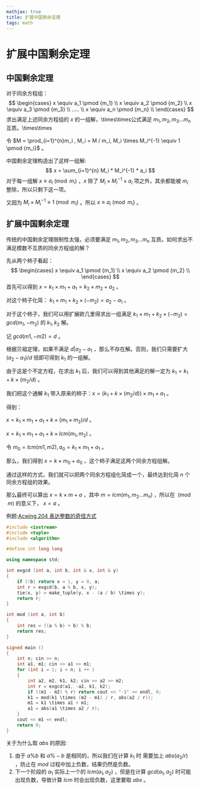 ```yaml
---
mathjax: true
title: 扩展中国剩余定理
tags: math
---
```


# 扩展中国剩余定理

## 中国剩余定理

对于同余方程组：
$$
\begin{cases}
x \equiv a_1 \pmod {m_1} \\
x \equiv a_2 \pmod {m_2} \\
x \equiv a_3 \pmod {m_3} \\
..... \\
x \equiv a_n \pmod {m_n} \\
\end{cases}
$$
求出满足上述同余方程组的 $x$ 的一组解，\times\times公式满足 $m_1,m_2, m_3 ... m_n$ 互质。\times\times

令 $M = \prod_{i=1}^{n}m_i , M_i = M / m_i, M_i \times M_i^{-1} \equiv 1 \pmod {m_i}$ 。

中国剩余定理构造出了这样一组解:
$$
x = \sum_{i=1}^{n} M_i * M_i^{-1} * a_i
$$
对于每一组解 $x \equiv a_i \pmod {m_i}$ ，$x$ 除了 $M_i \times M_i ^ {-1} \times a_i$ 项之外，其余都能被 $m_i$ 整除，所以只剩下这一项。

又因为 $M_i \times M_i^{-1} \equiv 1 \pmod {m_i}$ 。所以 $x \equiv a_i \pmod {m_i}$ 。



## 扩展中国剩余定理

传统的中国剩余定理限制性太强，必须要满足 $m_1, m_2, m_3 ... m_n$ 互质。如何求出不满足模数不互质的同余方程组的解？

先从两个柿子看起：
$$
\begin{cases}
x \equiv a_1 \pmod {m_1} \\
x \equiv a_2 \pmod {m_2} \\
\end{cases}
$$
首先可以得到 $x = k_1 \times m_1 + a_1 = k_2 \times m_2 + a_2$ 。

对这个柿子化简： $k_1 \times m_1 + k_2 \times (-m_2) = a_2 - a_1$ 。

对于这个柿子，我们可以用扩展欧几里得求出一组满足 $k_1 \times m_1 + k_2 \times (-m_2) = gcd(m_1, -m_2)$ 的 $k_1, k_2$ 解。

记 $gcd(m1, -m2) = d$ 。

根据贝祖定理，如果不满足 $d | a_2 - a_1$ ，那么不存在解。否则，我们只需要扩大 $(a_2 - a_1) / d$ 倍即可得到 $k_1$ 的一组解。

由于这是个不定方程，在求出 $k_1$ 后，我们可以得到其他满足的解一定为 $k_1 = k_1 + k \times (m_2 / d)$ 。

我们把这个通解 $k_1$ 带入原来的柿子：$x = (k_1 + k \times (m_2 / d)) \times m_1 + a_1$ 。

得到：

$x = k_1 \times m_1 + a_1 + k \times (m_1 \times m_2) / d$ 。

$x = k_1 \times m_1 + a_1 + k \times lcm(m_1, m_2)$ 。

令 $m_0 = lcm(m1, m2), a_0 = k_1 \times m_1 + a_1$ 。

那么，我们得到 $x = k \times m_0 + a_0$ ，这个柿子满足这两个同余方程组解。

通过这样的方式，我们就可以把两个同余方程组化简成一个，最终达到化简 $n$ 个同余方程组的效果。

那么最终可以算出 $x = k \times m + a$ ，其中 $m = lcm(m_1, m_2 ... m_n)$ ，所以在 $\pmod m$ 的意义下， $x = a$ 。



例题:[Acwing 204 表达整数的奇怪方式](https://www.acwing.com/problem/content/description/206/)

```c++
#include <iostream>
#include <tuple>
#include <algorithm>

#define int long long

using namespace std;

int exgcd (int a, int b, int & x, int & y)
{
    if (!b) return x = 1, y = 0, a;
    int r = exgcd(b, a % b, x, y);
    tie(x, y) = make_tuple(y, x - (a / b) \times y);
    return r;
}

int mod (int a, int b)
{
    int res = ((a % b) + b) % b;
    return res;
}

signed main ()
{
    int n; cin >> n;
    int a1, m1; cin >> a1 >> m1;
    for (int i = 1; i < n; i ++ )
    {
        int a2, m2, k1, k2; cin >> a2 >> m2;
        int r = exgcd(a1, -a2, k1, k2);
        if ((m1 - m2) % r) return cout << "-1" << endl, 0;
        k1 = mod(k1 \times (m2 - m1) / r, abs(a2 / r));
        m1 = k1 \times a1 + m1;
        a1 = abs(a1 \times a2 / r);
    }
    cout << m1 << endl;
    return 0;
}
```



关于为什么取 $abs$ 的原因:

1. 由于 $a \% b$ 和 $a \% -b$ 是相同的，所以我们在计算 $k_1$ 时 需要加上 $abs(a_2 / r)$ ，防止在 $mod$ 过程中加上负数，结果仍然是负数。
2. 下一个阶段的 $a_1$ 实际上一个的 $lcm(a_1,a_2)$ ，但是在计算 $gcd(a_1, a_2)$ 时可能出现负数，导致计算 $lcm$ 时会出现负数，这里要取 $abs$ 。
